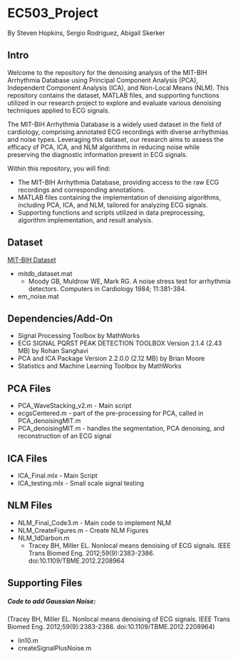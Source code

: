 # EC503_Project
By Steven Hopkins, Sergio Rodriguez, Abigail Skerker 

## Intro

Welcome to the repository for the denoising analysis of the MIT-BIH Arrhythmia Database using Principal Component Analysis (PCA), Independent Component Analysis (ICA), and Non-Local Means (NLM). This repository contains the dataset, MATLAB files, and supporting functions utilized in our research project to explore and evaluate various denoising techniques applied to ECG signals.

The MIT-BIH Arrhythmia Database is a widely used dataset in the field of cardiology, comprising annotated ECG recordings with diverse arrhythmias and noise types. Leveraging this dataset, our research aims to assess the efficacy of PCA, ICA, and NLM algorithms in reducing noise while preserving the diagnostic information present in ECG signals.

Within this repository, you will find:

 - The MIT-BIH Arrhythmia Database, providing access to the raw ECG recordings and corresponding annotations.
 - MATLAB files containing the implementation of denoising algorithms, including PCA, ICA, and NLM, tailored for analyzing ECG signals.
 - Supporting functions and scripts utilized in data preprocessing, algorithm implementation, and result analysis.

## Dataset
[MIT-BIH Dataset](https://www.physionet.org/content/nstdb/1.0.0/)
- mitdb_dataset.mat 
  - Moody GB, Muldrow WE, Mark RG. A noise stress test for arrhythmia detectors. Computers in Cardiology 1984; 11:381-384.
- em_noise.mat

## Dependencies/Add-On

- Signal Processing Toolbox by MathWorks
- ECG SIGNAL PQRST PEAK DETECTION TOOLBOX Version 2.1.4 (2.43 MB) by Rohan Sanghavi
- PCA and ICA Package Version 2.2.0.0 (2.12 MB) by Brian Moore
- Statistics and Machine Learning Toolbox by MathWorks
  
## PCA Files

- PCA_WaveStacking_v2.m - Main script
- ecgsCentered.m - part of the pre-processing for PCA, called in PCA_denoisingMIT.m
- PCA_denoisingMIT.m - handles the segmentation, PCA denoising, and reconstruction of an ECG signal

## ICA Files

- ICA_Final.mlx - Main Script
- ICA_testing.mlx - Small scale signal testing

## NLM Files

- NLM_Final_Code3.m - Main code to implement NLM
- NLM_CreateFigures.m - Create NLM Figures
- NLM_1dDarbon.m
  - Tracey BH, Miller EL. Nonlocal means denoising of ECG signals. IEEE Trans Biomed Eng. 2012;59(9):2383-2386. doi:10.1109/TBME.2012.2208964 

## Supporting Files

##### Code to add Gaussian Noise: 
(Tracey BH, Miller EL. Nonlocal means denoising of ECG signals. IEEE Trans Biomed Eng. 2012;59(9):2383-2386. doi:10.1109/TBME.2012.2208964)
- lin10.m 
- createSignalPlusNoise.m 
